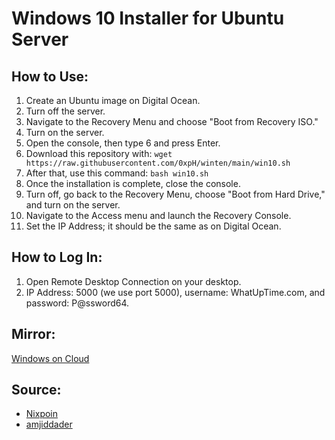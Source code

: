 # Windows 10 Installer for Ubuntu Server

## How to Use:

1. Create an Ubuntu image on Digital Ocean.
2. Turn off the server.
3. Navigate to the Recovery Menu and choose "Boot from Recovery ISO."
4. Turn on the server.
5. Open the console, then type 6 and press Enter.
6. Download this repository with: `wget https://raw.githubusercontent.com/0xpH/winten/main/win10.sh`
7. After that, use this command: `bash win10.sh`
8. Once the installation is complete, close the console.
9. Turn off, go back to the Recovery Menu, choose "Boot from Hard Drive," and turn on the server.
10. Navigate to the Access menu and launch the Recovery Console.
11. Set the IP Address; it should be the same as on Digital Ocean.

## How to Log In:

1. Open Remote Desktop Connection on your desktop.
2. IP Address: 5000 (we use port 5000), username: WhatUpTime.com, and password: P@ssword64.

## Mirror:
[Windows on Cloud](https://windows-on-cloud.wansaw.com/)

## Source:

- [Nixpoin](https://nixpoin.com/tutorial/script-install-windows-digitalocean/)
- [amjiddader](https://github.com/amjiddader/windows-on-cloud)